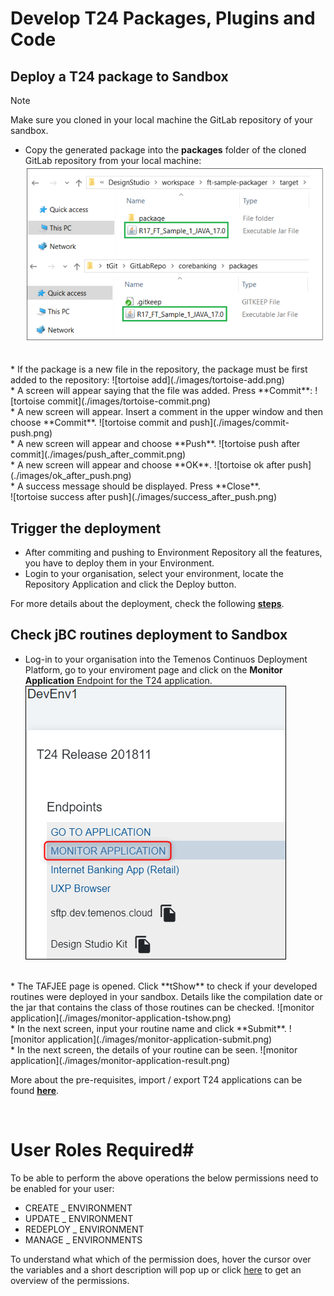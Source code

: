 # Develop T24 Packages, Plugins and Code

## Deploy a T24 package to Sandbox 

> [!Note]
> Make sure you cloned in your local machine the GitLab repository of your sandbox.

* Copy the generated package into the **packages** folder of the cloned GitLab repository from your local machine:  
![packages](./images/packages.png)  
<br>
* If the package is a new file in the repository, the package must be first added to the repository:  
![tortoise add](./images/tortoise-add.png)  
<br>
* A screen will appear saying that the file was added. Press **Commit**:  
![tortoise commit](./images/tortoise-commit.png)  
<br>
* A new screen will appear. Insert a comment in the upper window and then choose **Commit**.  
![tortoise commit and push](./images/commit-push.png)  
<br>
* A new screen will appear and choose **Push**.  
![tortoise push after commit](./images/push_after_commit.png)  
<br>
* A new screen will appear and choose **OK**.  
![tortoise ok after push](./images/ok_after_push.png)  
<br>
* A success message should be displayed. Press **Close**.
<br>
![tortoise success after push](./images/success_after_push.png)  

## Trigger the deployment

 - After commiting and pushing to Environment Repository all the features, you have to deploy them in your Environment. 
 - Login to your organisation, select your environment, locate the Repository Application and click the Deploy button. 

For more details about the deployment, check the following [<ins>**steps**</ins>](use-gitlab-repository.md#trigger-deployment).


## Check jBC routines deployment to Sandbox 

* Log-in to your organisation into the Temenos Continuos Deployment Platform, go to your enviroment page and click on the **Monitor Application** Endpoint for the T24 application.  
![monitor application](./images/t24-monitor-app.png)  
<br>
* The TAFJEE page is opened. Click **tShow** to check if your developed routines were deployed in your sandbox. Details like the compilation date or the jar that contains the class of those routines can be checked.  
![monitor application](./images/monitor-application-tshow.png)  
<br>
* In the next screen, input your routine name and click **Submit**.  
![monitor application](./images/monitor-application-submit.png)  
<br>
* In the next screen, the details of your routine can be seen.  
![monitor application](./images/monitor-application-result.png)  
<br>

More about the pre-requisites, import / export T24 applications can be found  <a href="http://documentation.temenos.cloud/home/pdf/develop-T24-packages.pdf " target="_blank"><u>**here**</u></a>.

<br>

# User Roles Required#
To be able to perform the above operations the below permissions need to be enabled for your user:


- CREATE _ ENVIRONMENT
- UPDATE _ ENVIRONMENT
- REDEPLOY _ ENVIRONMENT
- MANAGE _ ENVIRONMENTS 

To understand what which of the permission does, hover the cursor over the variables and a short description will pop up or click [here](http://documentation.temenos.cloud/home/techguides/user-permissions) to get an overview of the permissions.
